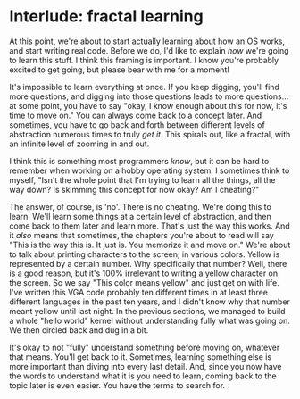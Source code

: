 # Interlude: fractal learning

At this point, we're about to start actually learning about how an OS works,
and start writing real code. Before we do, I'd like to explain *how* we're
going to learn this stuff. I think this framing is important. I know you're
probably excited to get going, but please bear with me for a moment!

It's impossible to learn everything at once. If you keep digging, you'll find
more questions, and digging into those questions leads to more questions...
at some point, you have to say "okay, I know enough about this for now, it's
time to move on." You can always come back to a concept later. And sometimes,
you have to go back and forth between different levels of abstraction
numerous times to truly *get it*. This spirals out, like a fractal, with
an infinite level of zooming in and out.

I think this is something most programmers *know*, but it can be hard to
remember when working on a hobby operating system. I sometimes think to
myself, "Isn't the whole point that I'm trying to learn all the things, all
the way down? Is skimming this concept for now okay? Am I cheating?"

The answer, of course, is 'no'. There is no cheating. We're doing this to
learn. We'll learn some things at a certain level of abstraction, and
then come back to them later and learn more. That's just the way this works.
And it *also* means that sometimes, the chapters you're about to read will
say "This is the way this is. It just is. You memorize it and move on." We're
about to talk about printing characters to the screen, in various colors.
Yellow is represented by a certain number. Why specifically that number?
Well, there is a good reason, but it's 100% irrelevant to writing a yellow
character on the screen. So we say "This color means yellow" and just get
on with life. I've written this VGA code probably ten different times in
at least three different languages in the past ten years, and I didn't know
why that number meant yellow until last night. In the previous sections, we
managed to build a whole "hello world" kernel without understanding fully
what was going on. We then circled back and dug in a bit.

It's okay to not "fully" understand something before moving on, whatever
that means. You'll get back to it. Sometimes, learning something else is
more important than diving into every last detail. And, since you now
have the words to understand what it is you need to learn, coming back
to the topic later is even easier. You have the terms to search for.